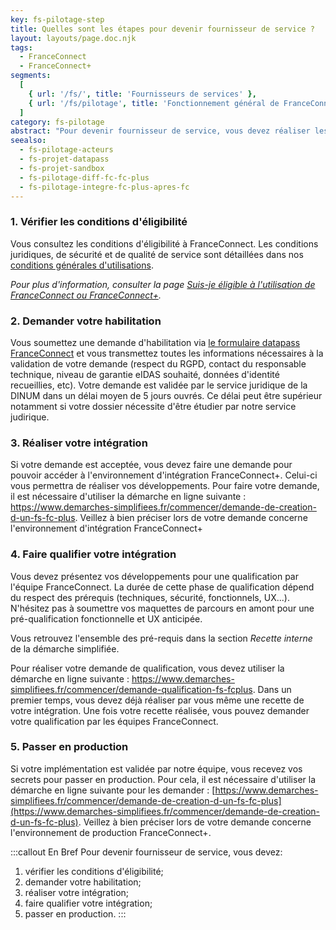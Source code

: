 ```yaml
---
key: fs-pilotage-step
title: Quelles sont les étapes pour devenir fournisseur de service ?
layout: layouts/page.doc.njk
tags:
  - FranceConnect
  - FranceConnect+
segments:
  [
    { url: '/fs/', title: 'Fournisseurs de services' },
    { url: '/fs/pilotage', title: 'Fonctionnement général de FranceConnect et FranceConnect+' },
  ]
category: fs-pilotage
abstract: "Pour devenir fournisseur de service, vous devez réaliser les actions suivantes: vérifier les conditions d'éligibilité, demander votre habilitation, réaliser votre intégration, faire qualifier votre intégration puis passer en production"
seealso:
  - fs-pilotage-acteurs
  - fs-projet-datapass
  - fs-projet-sandbox
  - fs-pilotage-diff-fc-fc-plus
  - fs-pilotage-integre-fc-plus-apres-fc
---
```


### 1. Vérifier les conditions d'éligibilité

Vous consultez les conditions d'éligibilité à FranceConnect. Les conditions juridiques, de sécurité et de qualité de service sont détaillées dans nos
<a href="https://partenaires.franceconnect.gouv.fr/cgu" rel="noreferrer noopener" target="_blank" title="Conditions Générales d'Utilisation FranceConnect - nouvelle fenêtre">conditions générales d'utilisations</a>.

_Pour plus d'information, consulter la page [Suis-je éligible à l'utilisation de FranceConnect ou FranceConnect+](../pilotage-eligibilite/)._

### 2. Demander votre habilitation

Vous soumettez une demande d'habilitation via <a href="https://datapass.api.gouv.fr/franceconnect" rel="noreferrer noopener" target="_blank" title="Datapass FranceConnect - nouvelle fenêtre">le formulaire datapass FranceConnect</a> et vous transmettez toutes les informations nécessaires à la validation de votre demande (respect du RGPD, contact du responsable technique, niveau de garantie eIDAS souhaité, données d'identité recueillies, etc). Votre demande est validée par le service juridique de la DINUM dans un délai moyen de 5 jours ouvrés. Ce délai peut être supérieur notamment si votre dossier nécessite d'être étudier par notre service judirique.

### 3. Réaliser votre intégration

Si votre demande est acceptée, vous devez faire une demande pour pouvoir accéder à l'environnement d'intégration FranceConnect+. Celui-ci vous permettra de réaliser vos développements. Pour faire votre demande, il est nécessaire d'utiliser la démarche en ligne suivante : https://www.demarches-simplifiees.fr/commencer/demande-de-creation-d-un-fs-fc-plus. Veillez à bien préciser lors de votre demande concerne l'environnement d'intégration FranceConnect+

### 4. Faire qualifier votre intégration

Vous devez présentez vos développements pour une qualification par l'équipe FranceConnect. La durée de cette phase de qualification dépend du respect des prérequis (techniques, sécurité, fonctionnels, UX...). N'hésitez pas à soumettre vos maquettes de parcours en amont pour une pré-qualification fonctionnelle et UX anticipée.

Vous retrouvez l'ensemble des pré-requis dans la section _Recette interne_ de la démarche simplifiée.

Pour réaliser votre demande de qualification, vous devez utiliser la démarche en ligne suivante : https://www.demarches-simplifiees.fr/commencer/demande-qualification-fs-fcplus. Dans un premier temps, vous devez déjà réaliser par vous même une recette de votre intégration. Une fois votre recette réalisée, vous pouvez demander votre qualification par les équipes FranceConnect.

### 5. Passer en production

Si votre implémentation est validée par notre équipe, vous recevez vos secrets pour passer en production. Pour cela, il est nécessaire d'utiliser la démarche en ligne suivante pour les demander : [https://www.demarches-simplifiees.fr/commencer/demande-de-creation-d-un-fs-fc-plus](https://www.demarches-simplifiees.fr/commencer/demande-de-creation-d-un-fs-fc-plus). Veillez à bien préciser lors de votre demande concerne l'environnement de production FranceConnect+.

:::callout En Bref
Pour devenir fournisseur de service, vous devez:

1. vérifier les conditions d'éligibilité;
2. demander votre habilitation;
3. réaliser votre intégration;
4. faire qualifier votre intégration;
5. passer en production.
   :::
